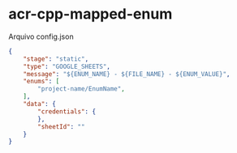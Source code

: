 # acr-cpp-mapped-enum

Arquivo config.json

```json
{
    "stage": "static",
    "type": "GOOGLE_SHEETS",
    "message": "${ENUM_NAME} - ${FILE_NAME} - ${ENUM_VALUE}",
    "enums": [
        "project-name/EnumName",
    ],
    "data": {
        "credentials": {
        },
        "sheetId": ""
    }
}
```

